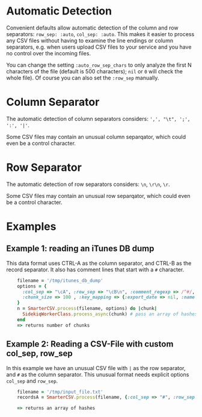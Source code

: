 
# Automatic Detection

Convenient defaults allow automatic detection of the column and row separators: `row_sep: :auto`, `col_sep: :auto`. This makes it easier to process any CSV files without having to examine the line endings or column separators, e.g. when users upload CSV files to your service and you have no control over the incoming files.

You can change the setting `:auto_row_sep_chars` to only analyze the first N characters of the file (default is 500 characters); `nil` or `0` will check the whole file). Of course you can also set the `:row_sep` manually.


# Column Separator

The automatic detection of column separators considers: `',', "\t", ';', ':', '|'`.

Some CSV files may contain an unusual column separqator, which could even be a control character.

# Row Separator

The automatic detection of row separators considers: `\n`, `\r\n`, `\r`.

Some CSV files may contain an unusual row separqator, which could even be a control character.

# Examples
## Example 1: reading an iTunes DB dump

This data format uses CTRL-A as the column separator, and CTRL-B as the record separator. It also has comment lines that start with a `#` character.

```ruby
    filename = '/tmp/itunes_db_dump'   
    options = {
      :col_sep => "\cA", :row_sep => "\cB\n", :comment_regexp => /^#/,
      :chunk_size => 100 , :key_mapping => {:export_date => nil, :name => :genre},
    }
    n = SmarterCSV.process(filename, options) do |chunk|
      SidekiqWorkerClass.process_async(chunk) # pass an array of hashes to Sidekiq workers for parallel processing
    end
    => returns number of chunks
```

## Example 2: Reading a CSV-File with custom col_sep, row_sep
In this example we have an unusual CSV file with `|` as the row separator, and `#` as the column separator.
This unusual format needs explicit options `col_sep` and `row_sep`.

```ruby
    filename = '/tmp/input_file.txt'
    recordsA = SmarterCSV.process(filename, {:col_sep => "#", :row_sep => "|"})

    => returns an array of hashes
```
